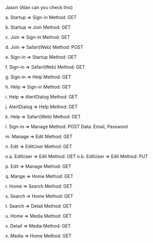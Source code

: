 Jason (Alan can you check this)

a. Startup => Sign-in
  Method: GET

b. Startup => Join
  Method: GET

c. Join => Sign-in
  Method: GET

d. Join => Safari(Web)
  Method: POST

e. Sign-in => Startup
  Method: GET

f. Sign-in => Safari(Web)
  Method: GET

g. Sign-in => Help
  Method: GET

h. Help => Sign-in
  Method: GET

i. Help => AlertDialog
  Method: GET

j. AlertDialog => Help
  Method: GET

k. Help => Safari(Web)
  Method: GET

l. Sign-in => Manage
  Method: POST
  Data: Email, Password

m. Manage => Edit
  Method: GET

n. Edit => EditUser
  Method: GET

o.a. EditUser => Edit
  Method: GET
o.b. EditUser => Edit
  Method: PUT

p. Edit => Manage
  Method: GET

q. Mange => Home
  Method: GET

r. Home => Search
  Method: GET

s. Search => Home
  Method: GET

t. Search => Detail
  Method: GET

u. Home => Media
  Method: GET

v. Detail => Media
  Method: GET

x. Media => Home
  Method: GET
